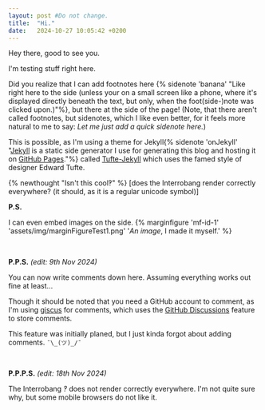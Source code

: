 ```yaml
---
layout: post #Do not change.
title:  "Hi."
date:   2024-10-27 10:05:42 +0200
---
```


Hey there, good to see you.

I'm testing stuff right here.

<!--more-->

Did you realize that I can add footnotes here {% sidenote 'banana' "Like right here to the side (unless your on a small screen like a phone, where it's displayed directly beneath the text, but only, when the foot(side-)note was clicked upon.)"%}, but there at the side of the page! (Note, that there aren't called footnotes, but sidenotes, which I like even better, for it feels more natural to me to say: *Let me just add a quick sidenote here.*)

This is possible, as I'm using a theme for Jekyll{% sidenote 'onJekyll' "[Jekyll](https://jekyllrb.com) is a static side generator I use for generating this blog and hosting it on [GitHub Pages](https://pages.github.com/)."%} called [Tufte-Jekyll](https://github.com/clayh53/tufte-jekyll) which uses the famed style of designer Edward Tufte.

{% newthought "Isn't this cool‽" %} [does the Interrobang render correctly everywhere? (it should, as it is a regular unicode symbol)]

**P.S.**

I can even embed images on the side. {% marginfigure 'mf-id-1' 'assets/img/marginFigureTest1.png' '*An image*, I made it myself.'  %}

<br>

**P.P.S.** *(edit: 9th Nov 2024)* 

You can now write comments down here. Assuming everything works out fine at least...

Though it should be noted that you need a GitHub account to comment, as I'm using [giscus](https://giscus.app/) for comments, which uses the [GitHub Discussions](https://docs.github.com/en/discussions) feature to store comments.

This feature was initially planed, but I just kinda forgot about adding comments. `¯\_(ツ)_/¯`

<br>

**P.P.P.S.** *(edit: 18th Nov 2024)* 

The Interrobang *‽* does not render correctly everywhere. I'm not quite sure why, but some mobile browsers do not like it.